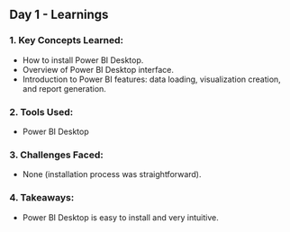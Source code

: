 ## Day 1 - Learnings

### 1. Key Concepts Learned:
- How to install Power BI Desktop.
- Overview of Power BI Desktop interface.
- Introduction to Power BI features: data loading, visualization creation, and report generation.

### 2. Tools Used:
- Power BI Desktop

### 3. Challenges Faced:
- None (installation process was straightforward).

### 4. Takeaways:
- Power BI Desktop is easy to install and very intuitive.
